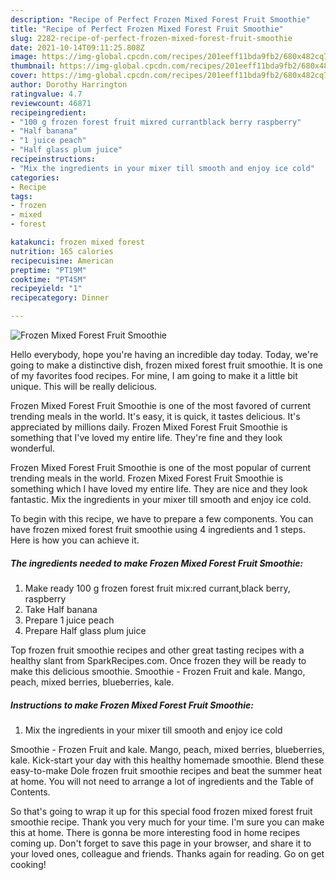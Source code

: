 ```yaml
---
description: "Recipe of Perfect Frozen Mixed Forest Fruit Smoothie"
title: "Recipe of Perfect Frozen Mixed Forest Fruit Smoothie"
slug: 2282-recipe-of-perfect-frozen-mixed-forest-fruit-smoothie
date: 2021-10-14T09:11:25.808Z
image: https://img-global.cpcdn.com/recipes/201eeff11bda9fb2/680x482cq70/frozen-mixed-forest-fruit-smoothie-recipe-main-photo.jpg
thumbnail: https://img-global.cpcdn.com/recipes/201eeff11bda9fb2/680x482cq70/frozen-mixed-forest-fruit-smoothie-recipe-main-photo.jpg
cover: https://img-global.cpcdn.com/recipes/201eeff11bda9fb2/680x482cq70/frozen-mixed-forest-fruit-smoothie-recipe-main-photo.jpg
author: Dorothy Harrington
ratingvalue: 4.7
reviewcount: 46871
recipeingredient:
- "100 g frozen forest fruit mixred currantblack berry raspberry"
- "Half banana"
- "1 juice peach"
- "Half glass plum juice"
recipeinstructions:
- "Mix the ingredients in your mixer till smooth and enjoy ice cold"
categories:
- Recipe
tags:
- frozen
- mixed
- forest

katakunci: frozen mixed forest 
nutrition: 165 calories
recipecuisine: American
preptime: "PT19M"
cooktime: "PT45M"
recipeyield: "1"
recipecategory: Dinner

---
```



![Frozen Mixed Forest Fruit Smoothie](https://img-global.cpcdn.com/recipes/201eeff11bda9fb2/680x482cq70/frozen-mixed-forest-fruit-smoothie-recipe-main-photo.jpg)

Hello everybody, hope you're having an incredible day today. Today, we're going to make a distinctive dish, frozen mixed forest fruit smoothie. It is one of my favorites food recipes. For mine, I am going to make it a little bit unique. This will be really delicious.

Frozen Mixed Forest Fruit Smoothie is one of the most favored of current trending meals in the world. It's easy, it is quick, it tastes delicious. It's appreciated by millions daily. Frozen Mixed Forest Fruit Smoothie is something that I've loved my entire life. They're fine and they look wonderful.

Frozen Mixed Forest Fruit Smoothie is one of the most popular of current trending meals in the world. Frozen Mixed Forest Fruit Smoothie is something which I have loved my entire life. They are nice and they look fantastic. Mix the ingredients in your mixer till smooth and enjoy ice cold.


To begin with this recipe, we have to prepare a few components. You can have frozen mixed forest fruit smoothie using 4 ingredients and 1 steps. Here is how you can achieve it.

<!--inarticleads1-->

##### The ingredients needed to make Frozen Mixed Forest Fruit Smoothie:

1. Make ready 100 g frozen forest fruit mix:red currant,black berry, raspberry
1. Take Half banana
1. Prepare 1 juice peach
1. Prepare Half glass plum juice


Top frozen fruit smoothie recipes and other great tasting recipes with a healthy slant from SparkRecipes.com. Once frozen they will be ready to make this delicious smoothie. Smoothie - Frozen Fruit and kale. Mango, peach, mixed berries, blueberries, kale. 

<!--inarticleads2-->

##### Instructions to make Frozen Mixed Forest Fruit Smoothie:

1. Mix the ingredients in your mixer till smooth and enjoy ice cold


Smoothie - Frozen Fruit and kale. Mango, peach, mixed berries, blueberries, kale. Kick-start your day with this healthy homemade smoothie. Blend these easy-to-make Dole frozen fruit smoothie recipes and beat the summer heat at home. You will not need to arrange a lot of ingredients and the Table of Contents. 

So that's going to wrap it up for this special food frozen mixed forest fruit smoothie recipe. Thank you very much for your time. I'm sure you can make this at home. There is gonna be more interesting food in home recipes coming up. Don't forget to save this page in your browser, and share it to your loved ones, colleague and friends. Thanks again for reading. Go on get cooking!
